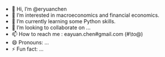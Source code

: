 - 👋 Hi, I’m @eryuanchen
- 👀 I’m interested in macroeconomics and financial economics.
- 🌱 I’m currently learning some Python skills.
- 💞️ I’m looking to collaborate on ...
- 📫 How to reach me : eayuan.chen#gmail.com (#\to@)
- 😄 Pronouns: ...
- ⚡ Fun fact: ...

<!---
eryuanchen/eryuanchen is a ✨ special ✨ repository because its `README.md` (this file) appears on your GitHub profile.
You can click the Preview link to take a look at your changes.
--->
